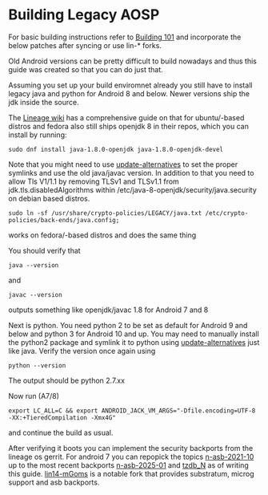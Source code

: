 # Building Legacy AOSP

For basic building instructions refer to [Building 101](../building-101/)
and incorporate the below patches after syncing or use lin-* forks.

Old Android versions can be pretty difficult to build nowadays and thus this guide was created so that you can do just that.

Assuming you set up your build enviromnet already you still have to install legacy java and python for Android 8 and below. Newer versions ship the jdk inside the source.

The [Lineage wiki](https://wiki.lineageos.org/devices/flounder/build/#java) has a comprehensive guide on that for ubuntu/-based distros and fedora also still ships openjdk 8 in their repos, which you can install by running:
```
sudo dnf install java-1.8.0-openjdk java-1.8.0-openjdk-devel
```
Note that you might need to use [update-alternatives](https://www.baeldung.com/linux/update-alternatives-command) to set the proper symlinks and use the old java/javac version.
In addition to that you need to allow Tls V1/1.1 by removing TLSv1 and TLSv1.1 from jdk.tls.disabledAlgorithms within /etc/java-8-openjdk/security/java.security on debian based distros.
```
sudo ln -sf /usr/share/crypto-policies/LEGACY/java.txt /etc/crypto-policies/back-ends/java.config;
```
works on fedora/-based distros and does the same thing

You should verify that
```
java --version
```
and
```
javac --version
```
outputs something like openjdk/javac 1.8 for Android 7 and 8


Next is python. You need python 2 to be set as default for Android 9 and below and python 3 for Android 10 and up.
You may need to manually install the python2 package and symlink it to python using [update-alternatives](https://www.baeldung.com/linux/update-alternatives-command) just like java.
Verify the version once again using
```
python --version
```
The output should be python 2.7.xx

Now run (A7/8)
```
export LC_ALL=C && export ANDROID_JACK_VM_ARGS="-Dfile.encoding=UTF-8 -XX:+TieredCompilation -Xmx4G"
```
and continue the build as usual.

After verifying it boots you can implement the security backports from the lineage os gerrit.
For android 7 you can repopick the topics [n-asb-2021-10](https://review.lineageos.org/q/topic:%22n-asb-2021-09%22) up to the most recent backports [n-asb-2025-01](https://review.lineageos.org/q/topic:%22n-asb-2025-01%22) and [tzdb_N](https://review.lineageos.org/q/topic:%22tzdb_N%22) as of writing this guide.
[lin14-mGoms](https://github.com/lin14-mGoms) is a notable fork that provides substratum, microg support and asb backports.
